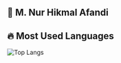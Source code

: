 ## 👋 M. Nur Hikmal Afandi

## 🔥 Most Used Languages  
![Top Langs](https://github-readme-stats.vercel.app/api/top-langs/?username=hikmalafandi&layout=compact&theme=merko&hide_border=true)

<!--
## 📈 GitHub Activity Graph  
![GitHub Activity Graph](https://github-readme-activity-graph.vercel.app/graph?username=hikmalafandi&theme=react-dark)
-->

<!-- ## 🚀 GitHub Stats  
![GitHub Stats](https://github-readme-stats.vercel.app/api?username=hikmalafandi&show_icons=true&theme=merko&hide_border=true)  -->

<!--
**hikmalafandi/hikmalafandi** is a ✨ _special_ ✨ repository because its `README.md` (this file) appears on your GitHub profile.

Here are some ideas to get you started:

- 🔭 I’m currently working on ...
- 🌱 I’m currently learning ...
- 👯 I’m looking to collaborate on ...
- 🤔 I’m looking for help with ...
- 💬 Ask me about ...
- 📫 How to reach me: ...
- 😄 Pronouns: ...
- ⚡ Fun fact: ...
-->
